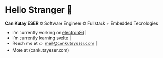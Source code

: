 # Hello Stranger 👋
**Can Kutay ESER**  ❂ Software Engineer ❂ Fullstack + Embedded Tecnologies
  * I’m currently working on [electron86](https://github.com/esercankutay/electron86) |
  * I’m currently learning [svelte](https://svelte.dev/) |
  * Reach me at 👉 mail@cankutayeser.com |
  * More at (cankutayeser.com)
